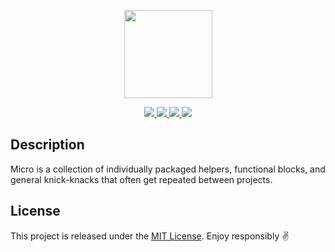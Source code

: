 <p align="center">
  <img src="https://cdn.jsdelivr.net/gh/emphori/micro@master/.github/logo-141x122@2x.png" width="141px" />
</p>

<p align="center">
  <a href="https://travis-ci.org/Emphori/micro">
    <img src="https://img.shields.io/travis/Emphori/micro/master.svg?style=flat-square" />
  </a>
  <a href="https://codecov.io/gh/Emphori/micro">
    <img src="https://img.shields.io/codecov/c/github/Emphori/micro/master.svg?style=flat-square" />
  </a>
  <a href="https://lgtm.com/projects/g/Emphori/micro">
    <img src="https://img.shields.io/lgtm/grade/javascript/github/Emphori/micro.svg?style=flat-square">
  </a>

  <img src="https://img.shields.io/depfu/Emphori/micro.svg?style=flat-square" />
</p>

## Description

Micro is a collection of individually packaged helpers, functional blocks, and general knick-knacks that often get repeated between projects.

## License

This project is released under the [MIT License](./LICENSE). Enjoy responsibly ✌️
